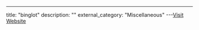---
title: "binglot"
description: ""
external_category: "Miscellaneous"
---[Visit Website](https://github.com/binglot)

